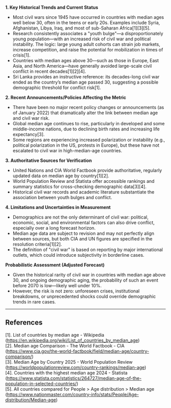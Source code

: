 **1. Key Historical Trends and Current Status**

- Most civil wars since 1945 have occurred in countries with median ages well below 30, often in the teens or early 20s. Examples include Syria, Afghanistan, Libya, Iraq, and most of sub-Saharan Africa[1][3][5].
- Research consistently associates a "youth bulge"—a disproportionately young population—with an increased risk of civil war and political instability. The logic: large young adult cohorts can strain job markets, increase competition, and raise the potential for mobilization in times of crisis[1].
- Countries with median ages above 30—such as those in Europe, East Asia, and North America—have generally avoided large-scale civil conflict in recent decades[1][2][4].
- Sri Lanka provides an instructive reference: its decades-long civil war ended as the country’s median age passed 30, suggesting a possible demographic threshold for conflict risk[1].

**2. Recent Announcements/Policies Affecting the Metric**

- There have been no major recent policy changes or announcements (as of January 2022) that dramatically alter the link between median age and civil war risk.
- Global median age continues to rise, particularly in developed and some middle-income nations, due to declining birth rates and increasing life expectancy[3].
- Some regions are experiencing increased polarization or instability (e.g., political polarization in the US, protests in Europe), but these have not escalated to civil war in high-median-age countries.

**3. Authoritative Sources for Verification**

- United Nations and CIA World Factbook provide authoritative, regularly updated data on median age by country[1][2].
- World Population Review and Statista offer accessible rankings and summary statistics for cross-checking demographic data[3][4].
- Historical civil war records and academic literature substantiate the association between youth bulges and conflict.

**4. Limitations and Uncertainties in Measurement**

- Demographics are not the only determinant of civil war: political, economic, social, and environmental factors can also drive conflict, especially over a long forecast horizon.
- Median age data are subject to revision and may not perfectly align between sources, but both CIA and UN figures are specified in the resolution criteria[1][2].
- The definition of "civil war" is based on reporting by major international outlets, which could introduce subjectivity in borderline cases.

**Probabilistic Assessment (Adjusted Forecast)**

- Given the historical rarity of civil war in countries with median age above 30, and ongoing demographic aging, the probability of such an event before 2070 is low—likely well under 10%.
- However, the risk is not zero: unforeseen crises, institutional breakdowns, or unprecedented shocks could override demographic trends in rare cases.

---

## References

[1]. List of countries by median age - Wikipedia (https://en.wikipedia.org/wiki/List_of_countries_by_median_age)  
[2]. Median age Comparison - The World Factbook - CIA (https://www.cia.gov/the-world-factbook/field/median-age/country-comparison/)  
[3]. Median Age by Country 2025 - World Population Review (https://worldpopulationreview.com/country-rankings/median-age)  
[4]. Countries with the highest median age 2024 - Statista (https://www.statista.com/statistics/264727/median-age-of-the-population-in-selected-countries/)  
[5]. All countries compared for People > Age distribution > Median age (https://www.nationmaster.com/country-info/stats/People/Age-distribution/Median-age)